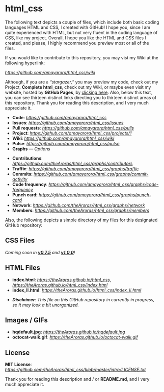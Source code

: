 # html_css

The following text depicts a couple of files, which include both basic coding languages HTML and CSS, I created with GitHub! I hope you, since I am quite experienced with HTML, but not very fluent in the coding language of CSS, like my project. Overall, I hope you like the HTML and CSS files I created, and please, I highly recommend you preview most or all of the files.

If you would like to contribute to this repository, you may vist my Wiki at the following hyperlink:

*https://github.com/amayarora/html_css/wiki*

Although, if you are a *“stargazer,”* you may preview my code, check out my Project, **Complete html_css**, check out my Wiki, or maybe even visit my website, hosted by **GitHub Pages**, by [clicking here](https://amayarora.github.io/). Also, below this text, you can see thirteen distinct links directing you to thirteen distinct areas of this repository. Thank you for reading this description, and I very much appreciate it.

* **Code**: *https://github.com/amayarora/html_css*
* **Issues**: *https://github.com/amayarora/html_css/issues*
* **Pull requests**: *https://github.com/amayarora/html_css/pulls*
* **Project**: *https://github.com/amayarora/html_css/projects/1*
* **Wiki**: *https://github.com/amayarora/html_css/wiki*
* **Pulse**: *https://github.com/amayarora/html_css/pulse*
* **Graphs** — *Options*
 - **Contributions**: *https://github.com/theAroras/html_css/graphs/contributors*
 - **Traffic**: *https://github.com/amayarora/html_css/graphs/traffic*
 - **Commits**: *https://github.com/amayarora/html_css/graphs/commit-activity*
 - **Code frequency**: *https://github.com/amayarora/html_css/graphs/code-frequency*
 - **Punch card**: *https://github.com/amayarora/html_css/graphs/punch-card*
 - **Network**: *https://github.com/theAroras/html_css/graphs/network*
 - **Members**: *https://github.com/theAroras/html_css/graphs/members*

Also, the following depicts a simple directory of my files for this designated GitHub repository:

## CSS Files

_Coming soon in [**v0.7.5**](https://github.com/amayarora/html_css/releases/v0.7.5) and [**v1.0.0**](https://github.com/amayarora/html_css/releases/v1.0.0)!_

## HTML Files

* **index.html**: *https://theAroras.github.io/html_css*, *https://theAroras.github.io/html_css/index.html*
* **index_II.html**: *https://theAroras.github.io/html_css/index_II.html*
 - _**Disclaimer**: This file on this GitHub repository in currently in progress, so it may look a bit unorganized._
 
## Images / GIFs

* **hqdefault.jpg**: *https://theAroras.github.io/hqdefault.jpg*
* **octocat-walk.gif**: *https://theAroras.github.io/octocat-walk.gif*

## License

**MIT License**: *https://github.com/theAroras/html_css/blob/master/intro/LICENSE.txt*

Thank you for reading this description and / or **README.md**, and I very much appreciate it.
